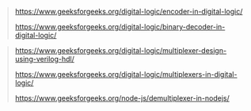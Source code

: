 
> https://www.geeksforgeeks.org/digital-logic/encoder-in-digital-logic/
> 
> https://www.geeksforgeeks.org/digital-logic/binary-decoder-in-digital-logic/

> https://www.geeksforgeeks.org/digital-logic/multiplexer-design-using-verilog-hdl/
> 
> https://www.geeksforgeeks.org/digital-logic/multiplexers-in-digital-logic/
>
> https://www.geeksforgeeks.org/node-js/demultiplexer-in-nodejs/


